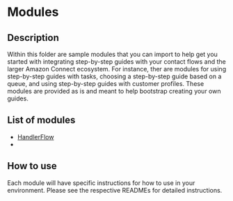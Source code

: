 # Modules

## Description
Within this folder are sample modules that you can import to help get you started with integrating step-by-step guides with your contact flows and the larger Amazon Connect ecosystem. For instance, ther are modules for using step-by-step guides with tasks, choosing a step-by-step guide based on a queue, and using step-by-step guides with customer profiles. These modules are provided as is and meant to help bootstrap creating your own guides.

## List of modules
- [HandlerFlow](handlerFlow/README.md)
- 

## How to use
Each module will have specific instructions for how to use in your environment. Please see the respective READMEs for detailed instructions.